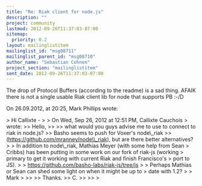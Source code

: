 ```yaml
---
title: "Re: Riak client for node.js"
description: ""
project: community
lastmod: 2012-09-26T11:37:03-07:00
sitemap:
  priority: 0.2
layout: mailinglistitem
mailinglist_id: "msg08711"
mailinglist_parent_id: "msg08710"
author_name: "Sebastian Cohnen"
project_section: "mailinglistitem"
sent_date: 2012-09-26T11:37:03-07:00
---
```



The drop of Protocol Buffers (according to the readme) is a sad thing. AFAIK 
there is not a single usable Riak client lib for node that supports PB :-/D


On 26.09.2012, at 20:25, Mark Phillips  wrote:

&gt; Hi Callixte -
&gt; 
&gt; On Wed, Sep 26, 2012 at 12:51 PM, Callixte Cauchois
&gt;  wrote:
&gt;&gt; Hello,
&gt;&gt; 
&gt;&gt; what would you guys advise me to use to connect to riak in node.js?
&gt;&gt; Basho seems to push for Voxer's node\\_riak
&gt;&gt; (https://github.com/mranney/node\\_riak), but are there better alternatives?
&gt; 
&gt; In addition to node\\_riak, Mathias Meyer (with some help from Sean
&gt; Cribbs) has been putting in some work on our fork of riak-js (working
&gt; primary to get it working with current Riak and finish Francisco's
&gt; port to JS).
&gt; 
&gt; https://github.com/basho-labs/riak-js/tree/js
&gt; 
&gt; Perhaps Mathias or Sean can shed some light on when it might be up to
&gt; date with 1.2?
&gt; 
&gt; Mark
&gt; 
&gt;&gt; 
&gt;&gt; Thanks.
&gt;&gt; C.
&gt;&gt; 
&gt;&gt; 
&gt; 
